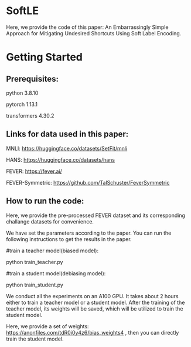 # SoftLE

Here, we provide the code of this paper: An Embarrassingly Simple Approach for Mitigating Undesired Shortcuts Using Soft Label Encoding.


# Getting Started

## Prerequisites:

python 3.8.10

pytorch 1.13.1

transformers 4.30.2

## Links for data used in this paper:

MNLI: https://huggingface.co/datasets/SetFit/mnli

HANS: https://huggingface.co/datasets/hans

FEVER: https://fever.ai/

FEVER-Symmetric: https://github.com/TalSchuster/FeverSymmetric

## How to run the code:

Here, we provide the pre-processed FEVER dataset and its corresponding challange datasets for convenience.

We have set the parameters according to the paper. You can run the following instructions to get the results in the paper. 

#train a teacher model(biased model):

python train_teacher.py

#train a student model(debiasing model):

python train_student.py

We conduct all the experiments on an A100 GPU. It takes about 2 hours either to train a teacher model or a student model. After the training of the teacher model, its weights will be saved, which will be utilized to train the student model. 

Here, we provide a set of weights: https://anonfiles.com/tdR0i0y4z6/bias_weights4
, then you can directly train the student model. 

